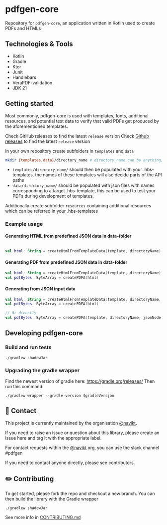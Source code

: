 # pdfgen-core
Repository for `pdfgen-core`, an application written in Kotlin used to create PDFs and HTMLs

## Technologies & Tools
* Kotlin
* Gradle
* Ktor
* Junit
* Handlebars
* VeraPDF-validation
* JDK 21

## Getting started

Most commonly, pdfgen-core is used with templates, fonts, additional resources, and potential test data to verify that valid PDFs get produced by the aforementioned templates.

Check GitHub releases to find the latest `release` version 
Check [Github releases](https://github.com/navikt/pdfgen-core/releases) to find the latest `release` version

In your own repository create subfolders in `templates` and `data`
```bash
mkdir {templates,data}/directory_name # directory_name can be anything, but it'll be a necessary part of the API later
````
* `templates/directory_name/` should then be populated with your .hbs-templates. the names of these templates will also decide parts of the API paths
* `data/directory_name/` should be populated with json files with names corresponding to a target .hbs-template, this can be used to test your PDFs during development of templates.

Additionally create subfolder `resources` containing additional resources which can be referred in your .hbs-templates


### Example usage
#### Generating HTML from predefined JSON data in data-folder
```kotlin

val html: String = createHtmlFromTemplateData(template, directoryName)
```

#### Generating PDF from predefined JSON data in data-folder
```kotlin
val html: String = createHtmlFromTemplateData(template, directoryName)
val pdfBytes: ByteArray = createPDFA(html)
```

#### Generating from JSON input data
```kotlin
val html: String = createHtmlFromTemplateData(template, directoryName, jsonNode)
val pdfBytes: ByteArray = createPDFA(html)

// Or directly
val pdfBytes: ByteArray = createPDFA(template, directoryName, jsonNode)
```

## Developing pdfgen-core

### Build and run tests
`./gradlew shadowJar`

### Upgrading the gradle wrapper
Find the newest version of gradle here: https://gradle.org/releases/ Then run this command:

```./gradlew wrapper --gradle-version $gradleVersjon```


## 👥 Contact

This project is currently maintained by the organisation [@navikt](https://github.com/navikt).

If you need to raise an issue or question about this library, please create an issue here and tag it with the appropriate label.

For contact requests within the [@navikt](https://github.com/navikt) org, you can use the slack channel #pdfgen

If you need to contact anyone directly, please see contributors.

## ✏️ Contributing

To get started, please fork the repo and checkout a new branch. You can then build the library with the Gradle wrapper

```shell script
./gradlew shadowJar
```

See more info in [CONTRIBUTING.md](CONTRIBUTING.md)

